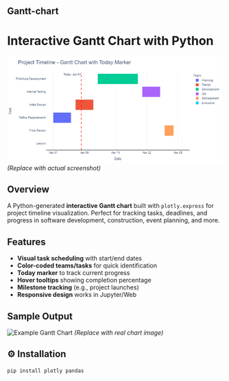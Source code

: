 ## Gantt-chart

#  Interactive Gantt Chart with Python

![Gantt Chart Example](Advanced.png) *(Replace with actual screenshot)*

##  Overview
A Python-generated **interactive Gantt chart** built with `plotly.express` for project timeline visualization. Perfect for tracking tasks, deadlines, and progress in software development, construction, event planning, and more.

##  Features
- **Visual task scheduling** with start/end dates
- **Color-coded teams/tasks** for quick identification
- **Today marker** to track current progress
- **Hover tooltips** showing completion percentage
- **Milestone tracking** (e.g., project launches)
- **Responsive design** works in Jupyter/Web

##  Sample Output
![Example Gantt Chart](https://via.placeholder.com/600x300?text=Sample+Gantt+Chart+Output) *(Replace with real chart image)*

## ⚙️ Installation
```bash
pip install plotly pandas
